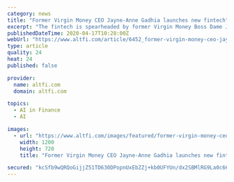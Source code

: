 ```yaml
---
category: news
title: "Former Virgin Money CEO Jayne-Anne Gadhia launches new fintech"
excerpt: "The fintech is spearheaded by former Virgin Money Boss Dame Jayne-Anne Gadhia and claims ... s bank account and give tailored insights into how customers might be able to save money. The platform uses a mix of AI and human expertise, it says, to assess policies from over 1,000 providers to make sure its customers are getting the best deal."
publishedDateTime: 2020-04-17T10:28:00Z
webUrl: "https://www.altfi.com/article/6452_former-virgin-money-ceo-jayne-anne-gadhia-launches-new-fintech-"
type: article
quality: 24
heat: 24
published: false

provider:
  name: altfi.com
  domain: altfi.com

topics:
  - AI in Finance
  - AI

images:
  - url: "https://www.altfi.com/images/featured/former-virgin-money-ceo-jayne-anne-gadhia-launches-new-fintech-.jpg"
    width: 1200
    height: 720
    title: "Former Virgin Money CEO Jayne-Anne Gadhia launches new fintech"

secured: "kcSfb9wQRQoGijjZ51TD630DPopnUxEbZZj+kb0UFYUn/dx2SBMlRG9La0c66aPXNznrg1m16ubHolp2FRS9ysEQZnWCY/DST4n4g7rrKsYNNP8Yvs1B435yiTjuT0rQdXbPFQOjeNeekVThyqje8nXqLs/+7S65+B9TT7B4hmqBbZMmIHyawLcl/npggC/Z+hti+OUOZm99miP9fRJL2SoLBTeSqKGwLhMUF0wX91pLjHb5geCtU4TRFBYecY3dI+lTjeb9GH5VmExC80nHAJXwNtYBuscpcv+kNKVsRXYU1gcwkxIf8ukWV+3n+eey;bGrT68lC5UjD9XNeCVmDdw=="
---
```


